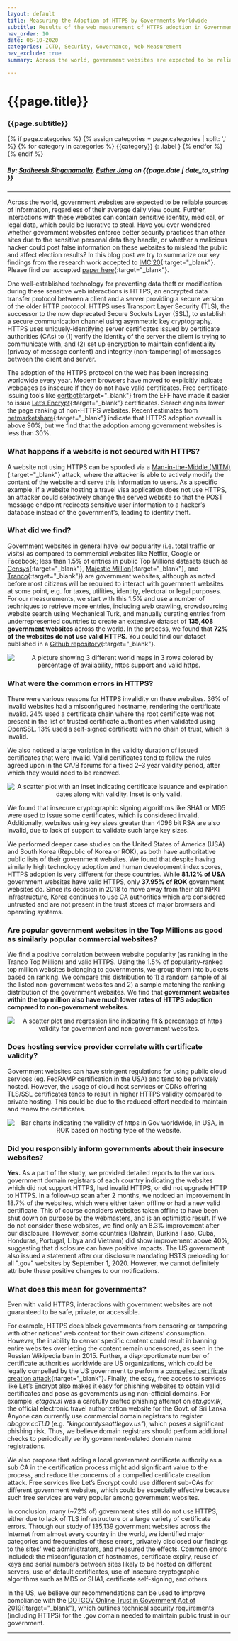```yaml
---
layout: default
title: Measuring the Adoption of HTTPS by Governments Worldwide
subtitle: Results of the web measurement of HTTPS adoption in Government websites worldwide
nav_order: 10
date: 06-10-2020
categories: ICTD, Security, Governance, Web Measurement
nav_exclude: true
summary: Across the world, government websites are expected to be reliable sources of information, regardless of their average daily view count. Further, interactions with these websites can contain sensitive identity, medical, or legal data, which could be lucrative to steal. Have you ever wondered whether government websites enforce better security practices than other sites due to the sensitive personal data they handle, or whether a malicious hacker could post false information on these websites to mislead the public and affect election results? In this blog post we try to summarize our key findings from the research work accepted to IMC’20. Please find our accepted paper here.

---
```


# {{page.title}}
### {{page.subtitle}}

{% if page.categories %}
{% assign categories = page.categories | split: ',' %}
{% for category in categories %}
{{category}}
{: .label }
{% endfor %}
{% endif %}

##### By: [Sudheesh Singanamalla](https://sudheesh.info/), [Esther Jang](https://homes.cs.washington.edu/~infrared/) on {{page.date | date_to_string }}

---

Across the world, government websites are expected to be reliable sources of information, regardless of their average daily view count. Further, interactions with these websites can contain sensitive identity, medical, or legal data, which could be lucrative to steal. Have you ever wondered whether government websites enforce better security practices than other sites due to the sensitive personal data they handle, or whether a malicious hacker could post false information on these websites to mislead the public and affect election results? In this blog post we try to summarize our key findings from the research work accepted to [IMC’20](https://conferences.sigcomm.org/imc/2020/){:target="_blank"}. Please find our accepted [paper here](https://ictd.cs.washington.edu/docs/papers/2020/IMC2020-Government-HTTPS-Measurement.pdf){:target="_blank"}.

One well-established technology for preventing data theft or modification during these sensitive web interactions is HTTPS, an encrypted data transfer protocol between a client and a server providing a secure version of the older HTTP protocol. HTTPS uses Transport Layer Security (TLS), the successor to the now deprecated Secure Sockets Layer (SSL), to establish a secure communication channel using asymmetric key cryptography. HTTPS uses uniquely-identifying server certificates issued by certificate authorities (CAs) to (1) verify the identity of the server the client is trying to communicate with, and (2) set up encryption to maintain confidentiality (privacy of message content) and integrity (non-tampering) of messages between the client and server.

The adoption of the HTTPS protocol on the web has been increasing worldwide every year. Modern browsers have moved to explicitly indicate webpages as insecure if they do not have valid certificates. Free certificate-issuing tools like [certbot](https://certbot.eff.org/){:target="_blank"} from the EFF have made it easier to issue [Let’s Encrypt](https://letsencrypt.org/){:target="_blank"} certificates. Search engines lower the page ranking of non-HTTPS websites. Recent estimates from [netmarketshare](https://meterpreter.org/https-encryption-traffic/){:target="_blank"} indicate that HTTPS adoption overall is above 90%, but we find that the adoption among government websites is less than 30%.

### What happens if a website is not secured with HTTPS?

A website not using HTTPS can be spoofed via a [Man-in-the-Middle (MITM)](https://en.wikipedia.org/wiki/Man-in-the-middle_attack){:target="_blank"} attack, where the attacker is able to actively modify the content of the website and serve this information to users. As a specific example, if a website hosting a travel visa application does not use HTTPS, an attacker could selectively change the served website so that the POST message endpoint redirects sensitive user information to a hacker’s database instead of the government’s, leading to identity theft.


### What did we find?

Government websites in general have low popularity (i.e. total traffic or visits) as compared to commercial websites like Netflix, Google or Facebook; less than 1.5% of entries in public Top Millions datasets (such as [Censys](https://censys.io/){:target="_blank"}, [Majestic Million](https://majestic.com/reports/majestic-million){:target="_blank"}, and [Tranco](https://tranco-list.eu/){:target="_blank"}) are government websites, although as noted before most citizens will be required to interact with government websites at some point, e.g. for taxes, utilities, identity, electoral or legal purposes. For our measurements, we start with this 1.5% and use a number of techniques to retrieve more entries, including web crawling, crowdsourcing website search using Mechanical Turk, and manually curating entries from underrepresented countries to create an extensive dataset of **135,408 government websites** across the world. In the process, we found that **72% of the websites do not use valid HTTPS**. You could find our dataset published in a [Github repository](https://github.com/uw-ictd/GovHTTPS-Data){:target="_blank"}.

<p align="center">
<img src="/img/world_map.png" alt="A picture showing 3 different world maps in 3 rows colored by percentage of availability, https support and valid https.">
</p>

### What were the common errors in HTTPS?

There were various reasons for HTTPS invalidity on these websites. 36% of invalid websites had a misconfigured hostname, rendering the certificate invalid. 24% used a certificate chain where the root certificate was not present in the list of trusted certificate authorities when validated using OpenSSL. 13% used a self-signed certificate with no chain of trust, which is invalid.

We also noticed a large variation in the validity duration of issued certificates that were invalid. Valid certificates tend to follow the rules agreed upon in the CA/B forums for a fixed 2–3 year validity period, after which they would need to be renewed.

<p align="center">
<img src="/img/cert_validity_global.png" alt="A scatter plot with an inset indicating certificate issuance and expiration dates along with validity. Inset is only valid.">
</p>

We found that insecure cryptographic signing algorithms like SHA1 or MD5 were used to issue some certificates, which is considered invalid. Additionally, websites using key sizes greater than 4096 bit RSA are also invalid, due to lack of support to validate such large key sizes.

We performed deeper case studies on the United States of America (USA) and South Korea (Republic of Korea or ROK), as both have authoritative public lists of their government websites. We found that despite having similarly high technology adoption and human development index scores, HTTPS adoption is very different for these countries. While **81.12% of USA** government websites have valid HTTPS, only **37.95% of ROK** government websites do. Since its decision in 2018 to move away from their old NPKI infrastructure, Korea continues to use CA authorities which are considered untrusted and are not present in the trust stores of major browsers and operating systems.

### Are popular government websites in the Top Millions as good as similarly popular commercial websites?

We find a positive correlation between website popularity (as ranking in the Tranco Top Million) and valid HTTPS. Using the 1.5% of popularity-ranked top million websites belonging to governments, we group them into buckets based on ranking. We compare this distribution to 1) a random sample of all the listed non-government websites and 2) a sample matching the ranking distribution of the government websites. We find that **government websites within the top million also have much lower rates of HTTPS adoption compared to non-government websites.**

<p align="center">
<img src="/img/gov_ranking.png" alt="A scatter plot and regression line indicating fit & percentage of https validity for government and non-government websites.">
</p>

### Does hosting service provider correlate with certificate validity?

Government websites can have stringent regulations for using public cloud services (eg. FedRAMP certification in the USA) and tend to be privately hosted. However, the usage of cloud host services or CDNs offering TLS/SSL certificates tends to result in higher HTTPS validity compared to private hosting. This could be due to the reduced effort needed to maintain and renew the certificates.

<p align="center">
<img src="/img/gov_hosting.png" alt="Bar charts indicating the validity of https in Gov worldwide, in USA, in ROK based on hosting type of the website.">
</p>

### Did you responsibly inform governments about their insecure websites?

**Yes.** As a part of the study, we provided detailed reports to the various government domain registrars of each country indicating the websites which did not support HTTPS, had invalid HTTPS, or did not upgrade HTTP to HTTPS. In a follow-up scan after 2 months, we noticed an improvement in 18.7% of the websites, which were either taken offline or had a new valid certificate. This of course considers websites taken offline to have been shut down on purpose by the webmasters, and is an optimistic result. If we do not consider these websites, we find only an 8.3% improvement after our disclosure. However, some countries (Bahrain, Burkina Faso, Cuba, Honduras, Portugal, Libya and Vietnam) did show improvement above 40%, suggesting that disclosure can have positive impacts. The US government also issued a statement after our disclosure mandating HSTS preloading for all ".gov" websites by September 1, 2020. However, we cannot definitely attribute these positive changes to our notifications.

### What does this mean for governments?

Even with valid HTTPS, interactions with government websites are not guaranteed to be safe, private, or accessible.

For example, HTTPS does block governments from censoring or tampering with other nations' web content for their own citizens' consumption. However, the inability to censor specific content could result in banning entire websites over letting the content remain uncensored, as seen in the Russian Wikipedia ban in 2015. Further, a disproportionate number of certificate authorities worldwide are US organizations, which could be legally compelled by the US government to perform a [compelled certificate creation attack](https://s3.amazonaws.com/files.cloudprivacy.net/ssl-mitm.pdf){:target="_blank"}. Finally, the easy, free access to services like Let’s Encrypt also makes it easy for phishing websites to obtain valid certificates and pose as governments using non-official domains. For example, *etagov.sl* was a carefully crafted phishing attempt on *eta.gov.lk*, the official electronic travel authorization website for the Govt. of Sri Lanka. Anyone can currently use commercial domain registrars to register *abcgov.ccTLD* (e.g. *"kingcountyseattlegov.us"*), which poses a significant phishing risk. Thus, we believe domain registrars should perform additional checks to periodically verify government-related domain name registrations.

We also propose that adding a local government certificate authority as a sub CA in the certification process might add significant value to the process, and reduce the concerns of a compelled certificate creation attack. Free services like Let’s Encrypt could use different sub-CAs for different government websites, which could be especially effective because such free services are very popular among government websites.

In conclusion, many (\~72% of) government sites still do not use HTTPS, either due to lack of TLS infrastructure or a large variety of certificate errors. Through our study of 135,139 government websites across the Internet from almost every country in the world, we identified major categories and frequencies of these errors, privately disclosed our findings to the sites' web administrators, and measured the effects. Common errors included: the misconfiguration of hostnames, certificate expiry, reuse of keys and serial numbers between sites likely to be hosted on different servers, use of default certificates, use of insecure cryptographic algorithms such as MD5 or SHA1, certificate self-signing, and others.

In the US, we believe our recommendations can be used to improve compliance with the [DOTGOV Online Trust in Government Act of 2019](https://www.congress.gov/bill/116th-congress/senate-bill/2749/text){:target="_blank"}, which outlines technical security requirements (including HTTPS) for the .gov domain needed to maintain public trust in our government.

---

